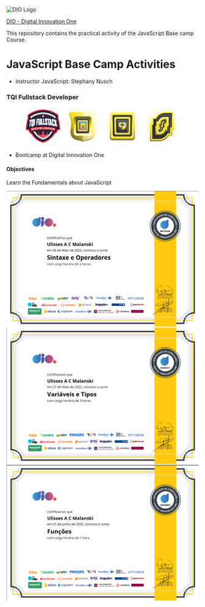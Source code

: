 <img alt="DIO Logo" title="DIO logo" width="100px" src="https://hermes.digitalinnovation.one/assets/diome/logo.svg">  
  
[DIO - Digital Innovation One](https://web.dio.me)  
  
This repository contains the practical activity of the JavaScript Base camp Course. 
  
# JavaScript Base Camp Activities
- Instructor JavaScript: Stephany Nusch  
### TQI Fullstack Developer

<div align="center">
<img alt="Bootcamp Badge" title="Bootcamp Badge" width="100px" src="TQIbadge.png">
<img alt="Base camp JavaScript Course badge" title="JavaScript Sintax Course completed" width="100px" src="sintaxe-logo.png">
<img alt="Base camp JavaScript Course badge" title="Variables Course completed" width="100px" src="varType-logo.png">
<img alt="Base camp JavaScript Course badge" title="Functions Course completed" width="100px" src="functions-logo.png">  

</div>


- Bootcamp at Digital Innovation One  

#### Objectives
  
Learn the Fundamentals about JavaScript 
    
<div align="center">
<img width="520px" alt="Base camp JavaScript Syntax Course certification" title="Base camp JavaScript Course certification" src="certificado-sintaxe.png">
<img width="520px" alt="Base camp JavaScript Variables Course certification" title="Base camp JavaScript Course certification" src="certifVarType.pdf.png">
<img width="520px" alt="Base camp JavaScript Fuctions Course certification" title="Base camp JavaScript Course certification" src="certi-funtions.pdf.png">  
</div>
